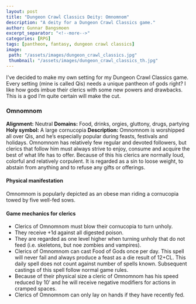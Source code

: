 ```yaml
---
layout: post
title: "Dungeon Crawl Classics Deity: Omnomnom"
description: "A deity for a Dungeon Crawl Classics game."
author: Gunnar Bangsmoen
excerpt_separator: "<!--more-->"
categories: [RPG]
tags: [pantheon, fantasy, dungeon crawl classics]
image:
 path: "/assets/images/dungeon_crawl_classics.jpg"
 thumbnail: "/assets/images/dungeon_crawl_classics_th.jpg"
---
```


I've decided to make my own setting for my Dungeon Crawl Classics game. Every setting (mine is called Qis) needs a unique pantheon of gods right? I like how gods imbue their clerics with some new powers and drawbacks. This is a god I’m quite certain will make the cut.

<!--more-->

### Omnomnom

**Alignment:** Neutral **Domains:** Food, drinks, orgies, gluttony, drugs, partying **Holy symbol:** A large cornucopia **Description:** Omnomnom is worshipped all over Qis, and he’s especially popular during feasts, festivals and holidays. Omnomnom has relatively few regular and devoted followers, but clerics that follow him must always strive to enjoy, consume and acquire the best of what life has to offer. Because of this his clerics are normally loud, colorful and relatively corpulent. It is regarded as a sin to loose weight, to abstain from anything and to refuse any gifts or offerings.

#### Physical manifestation

Omnomnom is popularly depicted as an obese man riding a cornucopia towed by five well-fed sows.

#### Game mechanics for clerics

- Clerics of Omnomnom must blow their cornucopia to turn unholy.
- They receive +1d against all digested poison.
- They are regarded as one level higher when turning unholy that do not feed (i.e. skeletons, but noe zombies and vampires).
- Clerics of Omnomnom can cast Food of Gods once per day. This spell will never fail and always produce a feast as a die result of 12+CL. This daily spell does not count against number of spells known. Subsequent castings of this spell follow normal game rules.
- Because of their physical size a cleric of Omnomnom has his speed reduced by 10′ and he will receive negative modifiers for actions in cramped spaces.
- Clerics of Omnomnom can only lay on hands if they have recently fed.